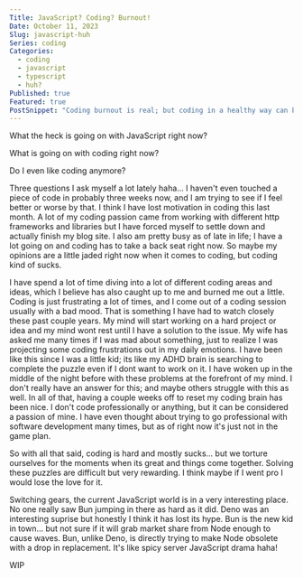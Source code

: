 ```yaml
---
Title: JavaScript? Coding? Burnout!
Date: October 11, 2023
Slug: javascript-huh
Series: coding
Categories:
  - coding
  - javascript
  - typescript
  - huh?
Published: true
Featured: true
PostSnippet: "Coding burnout is real; but coding in a healthy way can be really good for our minds."
---
```


What the heck is going on with JavaScript right now?

What is going on with coding right now?

Do I even like coding anymore?

Three questions I ask myself a lot lately haha... I haven't even touched a piece of code in probably three weeks now, and I am trying to see if I feel better or worse by that. I think I have lost motivation in coding this last month. A lot of my coding passion came from working with different http frameworks and libraries but I have forced myself to settle down and actually finish my blog site. I also am pretty busy as of late in life; I have a lot going on and coding has to take a back seat right now. So maybe my opinions are a little jaded right now when it comes to coding, but coding kind of sucks.

I have spend a lot of time diving into a lot of different coding areas and ideas, which I believe has also caught up to me and burned me out a little. Coding is just frustrating a lot of times, and I come out of a coding session usually with a bad mood. That is something I have had to watch closely these past couple years. My mind will start working on a hard project or idea and my mind wont rest until I have a solution to the issue. My wife has asked me many times if I was mad about something, just to realize I was projecting some coding frustrations out in my daily emotions. I have been like this since I was a little kid; its like my ADHD brain is searching to complete the puzzle even if I dont want to work on it. I have woken up in the middle of the night before with these problems at the forefront of my mind. I don't really have an answer for this; and maybe others struggle with this as well. In all of that, having a couple weeks off to reset my coding brain has been nice. I don't code professionally or anything, but it can be considered a passion of mine. I have even thought about trying to go professional with software development many times, but as of right now it's just not in the game plan.

So with all that said, coding is hard and mostly sucks... but we torture ourselves for the moments when its great and things come together. Solving these puzzles are difficult but very rewarding. I think maybe if I went pro I would lose the love for it.

Switching gears, the current JavaScript world is in a very interesting place. No one really saw Bun jumping in there as hard as it did. Deno was an interesting suprise but honestly I think it has lost its hype. Bun is the new kid in town... but not sure if it will grab market share from Node enough to cause waves. Bun, unlike Deno, is directly trying to make Node obsolete with a drop in replacement. It's like spicy server JavaScript drama haha!

WIP
